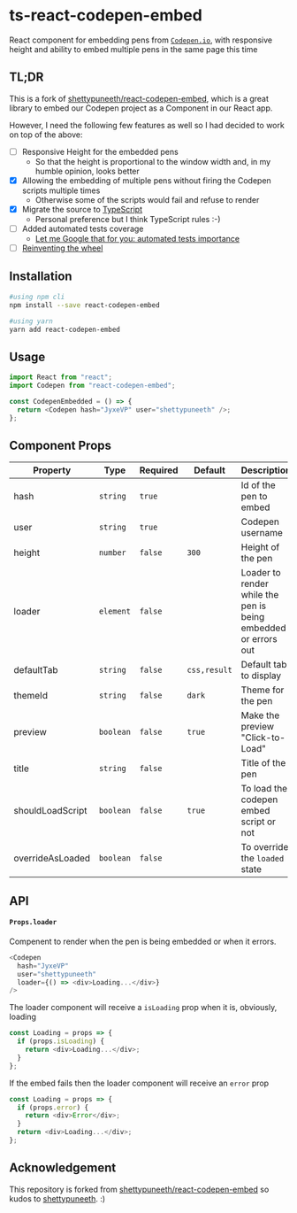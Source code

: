 # ts-react-codepen-embed

React component for embedding pens from [`Codepen.io`](https://codepen.io), with responsive height and ability to embed multiple pens in the same page this time

## TL;DR

This is a fork of [shettypuneeth/react-codepen-embed](https://github.com/shettypuneeth/react-codepen-embed), which is a great library to embed our Codepen project as a Component in our React app.

However, I need the following few features as well so I had decided to work on top of the above:
- [ ] Responsive Height for the embedded pens 
    - So that the height is proportional to the window width and, in my humble opinion, looks better
- [x] Allowing the embedding of multiple pens without firing the Codepen scripts multiple times
    - Otherwise some of the scripts would fail and refuse to render
- [x] Migrate the source to [TypeScript](https://www.typescriptlang.org/) 
    - Personal preference but I think TypeScript rules :-)
- [ ] Added automated tests coverage
    - [Let me Google that for you: automated tests importance](http://lmgtfy.com/?q=automated+tests+importance)
- [ ] [Reinventing the wheel](https://en.wikipedia.org/wiki/Reinventing_the_wheel)

## Installation

```bash
#using npm cli
npm install --save react-codepen-embed

#using yarn
yarn add react-codepen-embed
```

## Usage

```javascript
import React from "react";
import Codepen from "react-codepen-embed";

const CodepenEmbedded = () => {
  return <Codepen hash="JyxeVP" user="shettypuneeth" />;
};
```

## Component Props

| Property         | Type      | Required | Default      | Description                                                    |
| ---------------- | --------- | -------- | ------------ | -------------------------------------------------------------- |
| hash             | `string`  | `true`   |              | Id of the pen to embed                                         |
| user             | `string`  | `true`   |              | Codepen username                                               |
| height           | `number`  | `false`  | `300`        | Height of the pen                                              |
| loader           | `element` | `false`  |              | Loader to render while the pen is being embedded or errors out |
| defaultTab       | `string`  | `false`  | `css,result` | Default tab to display                                         |
| themeId          | `string`  | `false`  | `dark`       | Theme for the pen                                              |
| preview          | `boolean` | `false`  | `true`       | Make the preview "Click-to-Load"                               |
| title            | `string`  | `false`  |              | Title of the pen                                               |
| shouldLoadScript | `boolean` | `false`  | `true`       | To load the codepen embed script or not                        |
| overrideAsLoaded | `boolean` | `false`  |              | To override the `loaded` state                                 |

## API

#### `Props.loader`

Compenent to render when the pen is being embedded or when it errors.

```js
<Codepen
  hash="JyxeVP"
  user="shettypuneeth"
  loader={() => <div>Loading...</div>}
/>
```

The loader component will receive a ```isLoading``` prop when it is, obviously, loading

```js
const Loading = props => {
  if (props.isLoading) {
    return <div>Loading...</div>;
  } 
};
```

If the embed fails then the loader component will receive an ```error``` prop

```js
const Loading = props => {
  if (props.error) {
    return <div>Error</div>;
  }
  return <div>Loading...</div>;
};
```

## Acknowledgement

This repository is forked from [shettypuneeth/react-codepen-embed](https://github.com/shettypuneeth/react-codepen-embed) so kudos to [shettypuneeth](https://github.com/shettypuneeth). :) 
